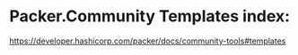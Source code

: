 # Packer.Community Templates index:
https://developer.hashicorp.com/packer/docs/community-tools#templates
